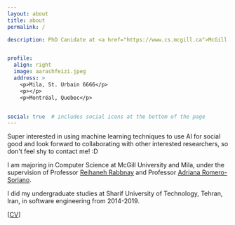 ```yaml
---
layout: about
title: about
permalink: /

description: PhD Canidate at <a href="https://www.cs.mcgill.ca">McGill University</a> <br> Researcher at <a href="https://mila.quebec">Mila, Quebec AI Institute</a>


profile:
  align: right
  image: aarashfeizi.jpeg
  address: >
    <p>Mila, St. Urbain 6666</p>
    <p></p>
    <p>Montréal, Quebec</p>


social: true  # includes social icons at the bottom of the page
---
```


Super interested in using machine learning techniques to use AI for social good and look forward to collaborating with other interested researchers, so don't feel shy to contact me! :D

I am majoring in Computer Science at McGill University and Mila, under the supervision of Professor <a href="http://www.reirab.com">Reihaneh Rabbnay</a> and Professor <a href="https://sites.google.com/site/adriromsor/home">Adriana Romero-Soriano</a>.


I did my undergraduate studies at Sharif University of Technology, Tehran, Iran, in software engineering from 2014-2019. 

[[CV](/assets/pdf/aarashfeizi.pdf)]

[comment]: <> (Write your biography here. Tell the world about yourself. Link to your favorite [subreddit]&#40;http://reddit.com&#41;. You can put a picture in, too. The code is already in, just name your picture `prof_pic.jpg` and put it in the `img/` folder.)

[comment]: <> (Put your address / P.O. box / other info right below your picture. You can also disable any these elements by editing `profile` property of the YAML header of your `_pages/about.md`. Edit `_bibliography/papers.bib` and Jekyll will render your [publications page]&#40;/al-folio/publications/&#41; automatically.)

[comment]: <> (Link to your social media connections, too. This theme is set up to use [Font Awesome icons]&#40;http://fortawesome.github.io/Font-Awesome/&#41; and [Academicons]&#40;https://jpswalsh.github.io/academicons/&#41;, like the ones below. Add your Facebook, Twitter, LinkedIn, Google Scholar, or just disable all of them.) 
